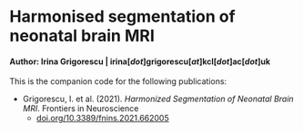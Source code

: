 # Harmonised segmentation of neonatal brain MRI

#### Author: Irina Grigorescu   |   irina[_dot_]grigorescu[_at_]kcl[_dot_]ac[_dot_]uk

This is the companion code for the following publications:

- Grigorescu, I. et al. (2021). _Harmonized Segmentation of Neonatal Brain MRI_. Frontiers in Neuroscience
	- [doi.org/10.3389/fnins.2021.662005](https://doi.org/10.3389/fnins.2021.662005)
